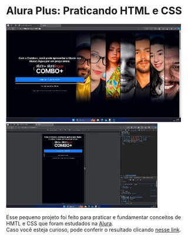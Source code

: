 # Alura Plus: Praticando HTML e CSS
<img src="assets/principal.gif" alt="Gif mostrando a tela principal do site"/>
<img src="assets/mobile.gif" alt="Mostrando o site para uma versão mobile"/>

Esse pequeno projeto foi feito para praticar e fundamentar conceitos de HMTL e CSS que foram estudados na [Alura](https://www.alura.com.br).  
Caso você esteja curioso, pode conferir o resultado clicando [nesse link](https://alura-plus-six-puce.vercel.app/).
